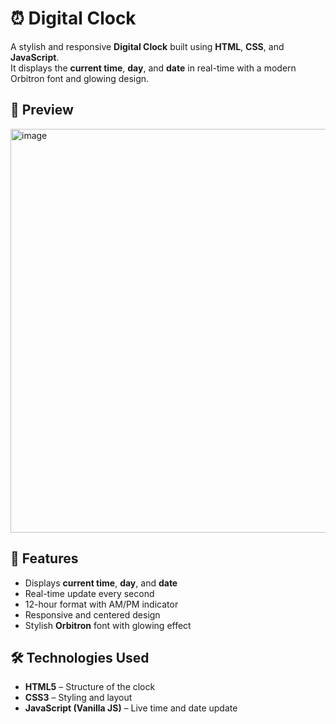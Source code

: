 # ⏰ Digital Clock
A stylish and responsive **Digital Clock** built using **HTML**, **CSS**, and **JavaScript**.  
It displays the **current time**, **day**, and **date** in real-time with a modern Orbitron font and glowing design.

## 📸 Preview
<img width="941" height="646" alt="image" src="https://github.com/user-attachments/assets/e387ddb5-27b3-48a1-82dd-4812a4c5f8e6" />

## 🚀 Features
- Displays **current time**, **day**, and **date**
- Real-time update every second
- 12-hour format with AM/PM indicator
- Responsive and centered design
- Stylish **Orbitron** font with glowing effect

## 🛠️ Technologies Used
- **HTML5** – Structure of the clock
- **CSS3** – Styling and layout
- **JavaScript (Vanilla JS)** – Live time and date update
